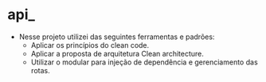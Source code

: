 # api_

- Nesse projeto utilizei das seguintes ferramentas e padrões:
  - Aplicar os princípios do clean code.
  - Aplicar a proposta de arquitetura Clean architecture.
  - Utilizar o modular para injeção de dependência e gerenciamento das rotas.
  
